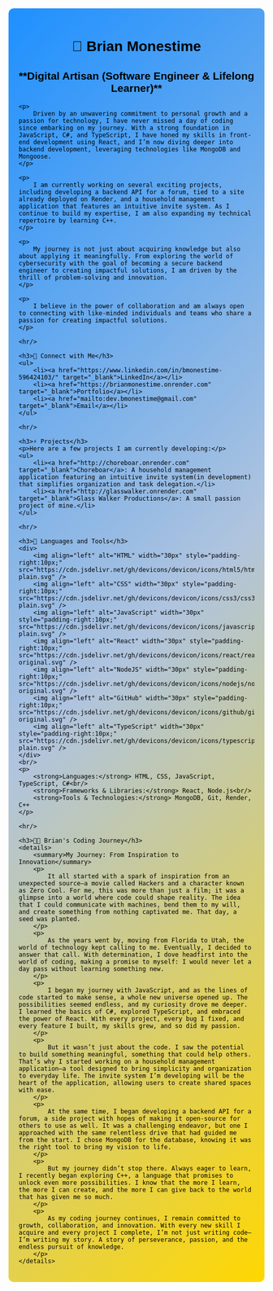 <div style="background: linear-gradient(135deg, #1E90FF, #B0C4DE, #FFD700); padding: 20px; border-radius: 10px; color: #000; font-family: Arial, sans-serif;">
    <h1 style="text-align: center;">🔭 Brian Monestime</h1>
    <h2 style="text-align: center;">**Digital Artisan (Software Engineer & Lifelong Learner)**</h2>

    <p>
        Driven by an unwavering commitment to personal growth and a passion for technology, I have never missed a day of coding since embarking on my journey. With a strong foundation in JavaScript, C#, and TypeScript, I have honed my skills in front-end development using React, and I’m now diving deeper into backend development, leveraging technologies like MongoDB and Mongoose.
    </p>

    <p>
        I am currently working on several exciting projects, including developing a backend API for a forum, tied to a site already deployed on Render, and a household management application that features an intuitive invite system. As I continue to build my expertise, I am also expanding my technical repertoire by learning C++.
    </p>

    <p>
        My journey is not just about acquiring knowledge but also about applying it meaningfully. From exploring the world of cybersecurity with the goal of becoming a secure backend engineer to creating impactful solutions, I am driven by the thrill of problem-solving and innovation.
    </p>

    <p>
        I believe in the power of collaboration and am always open to connecting with like-minded individuals and teams who share a passion for creating impactful solutions.
    </p>

    <hr/>

    <h3>🤝 Connect with Me</h3>
    <ul>
        <li><a href="https://www.linkedin.com/in/bmonestime-596424103/" target="_blank">LinkedIn</a></li>
        <li><a href="https://brianmonestime.onrender.com" target="_blank">Portfolio</a></li>
        <li><a href="mailto:dev.bmonestime@gmail.com" target="_blank">Email</a></li>
    </ul>

    <hr/>

    <h3>⚡ Projects</h3>
    <p>Here are a few projects I am currently developing:</p>
    <ul>
        <li><a href="http://choreboar.onrender.com" target="_blank">Choreboar</a>: A household management application featuring an intuitive invite system(in development) that simplifies organization and task delegation.</li>
        <li><a href="http://glasswalker.onrender.com" target="_blank">Glass Walker Productions</a>: A small passion project of mine.</li>
    </ul>

    <hr/>

    <h3>🧰 Languages and Tools</h3>
    <div>
        <img align="left" alt="HTML" width="30px" style="padding-right:10px;" src="https://cdn.jsdelivr.net/gh/devicons/devicon/icons/html5/html5-plain.svg" />
        <img align="left" alt="CSS" width="30px" style="padding-right:10px;" src="https://cdn.jsdelivr.net/gh/devicons/devicon/icons/css3/css3-plain.svg" />
        <img align="left" alt="JavaScript" width="30px" style="padding-right:10px;" src="https://cdn.jsdelivr.net/gh/devicons/devicon/icons/javascript/javascript-plain.svg" />
        <img align="left" alt="React" width="30px" style="padding-right:10px;" src="https://cdn.jsdelivr.net/gh/devicons/devicon/icons/react/react-original.svg" />
        <img align="left" alt="NodeJS" width="30px" style="padding-right:10px;" src="https://cdn.jsdelivr.net/gh/devicons/devicon/icons/nodejs/nodejs-original.svg" />
        <img align="left" alt="GitHub" width="30px" style="padding-right:10px;" src="https://cdn.jsdelivr.net/gh/devicons/devicon/icons/github/github-original.svg" />
        <img align="left" alt="TypeScript" width="30px" style="padding-right:10px;" src="https://cdn.jsdelivr.net/gh/devicons/devicon/icons/typescript/typescript-plain.svg" />
    </div>
    <br/>
    <p>
        <strong>Languages:</strong> HTML, CSS, JavaScript, TypeScript, C#<br/>
        <strong>Frameworks & Libraries:</strong> React, Node.js<br/>
        <strong>Tools & Technologies:</strong> MongoDB, Git, Render, C++
    </p>

    <hr/>

    <h3>👨‍💻 Brian's Coding Journey</h3>
    <details>
        <summary>My Journey: From Inspiration to Innovation</summary>
        <p>
            It all started with a spark of inspiration from an unexpected source—a movie called Hackers and a character known as Zero Cool. For me, this was more than just a film; it was a glimpse into a world where code could shape reality. The idea that I could communicate with machines, bend them to my will, and create something from nothing captivated me. That day, a seed was planted.
        </p>
        <p>
            As the years went by, moving from Florida to Utah, the world of technology kept calling to me. Eventually, I decided to answer that call. With determination, I dove headfirst into the world of coding, making a promise to myself: I would never let a day pass without learning something new.
        </p>
        <p>
            I began my journey with JavaScript, and as the lines of code started to make sense, a whole new universe opened up. The possibilities seemed endless, and my curiosity drove me deeper. I learned the basics of C#, explored TypeScript, and embraced the power of React. With every project, every bug I fixed, and every feature I built, my skills grew, and so did my passion.
        </p>
        <p>
            But it wasn’t just about the code. I saw the potential to build something meaningful, something that could help others. That’s why I started working on a household management application—a tool designed to bring simplicity and organization to everyday life. The invite system I’m developing will be the heart of the application, allowing users to create shared spaces with ease.
        </p>
        <p>
            At the same time, I began developing a backend API for a forum, a side project with hopes of making it open-source for others to use as well. It was a challenging endeavor, but one I approached with the same relentless drive that had guided me from the start. I chose MongoDB for the database, knowing it was the right tool to bring my vision to life.
        </p>
        <p>
            But my journey didn’t stop there. Always eager to learn, I recently began exploring C++, a language that promises to unlock even more possibilities. I know that the more I learn, the more I can create, and the more I can give back to the world that has given me so much.
        </p>
        <p>
            As my coding journey continues, I remain committed to growth, collaboration, and innovation. With every new skill I acquire and every project I complete, I’m not just writing code—I’m writing my story. A story of perseverance, passion, and the endless pursuit of knowledge.
        </p>
    </details>
</div>
